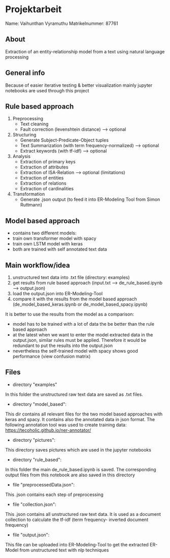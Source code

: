 # Projektarbeit
Name: Vaihunthan Vyramuthu
Matrikelnummer: 87761

## About

Extraction of an entity-relationship model from a text using natural language processing

## General info

Because of easier iterative testing & better visualization mainly jupyter notebooks are used through this project 

## Rule based approach

1. Preprocessing
    - Text cleaning
    - Fault correction (levenshtein distance) --> optional
2. Structuring
    - Generate Subject-Predicate-Object tuples
    - Text Summarization (with term frequency-normalized) --> optional
    - Extract keywords (with tf-idf) --> optional
3. Analysis
    - Extraction of primary keys
    - Extraction of attributes
    - Extraction of ISA-Relation --> optional (limitations)
    - Extraction of entities
    - Extraction of relations
    - Extraction of cardinalities
4. Transformation
    - Generate .json output (to feed it into ER-Modeling Tool from Simon Ruttmann)

## Model based approach

- contains two different models:
- train own transformer model with spacy
- train own LSTM model with keras
- both are trained with self annotated text data

## Main workflow/idea

1. unstructured text data into .txt file (directory: examples)
2. get results from rule based approach (input.txt --> de_rule_based.ipynb --> output.json)
3. load the output.json into ER-Modeling-Tool
4. compare it with the results from the model based approach (de_model_based_keras.ipynb or de_model_based_spacy.ipynb)


It is better to use the results from the model as a comparison:
- model has to be trained with a lot of data the be better than the rule based approach
- at the latest when we want to enter the model extracted data in the output.json, similar rules must be applied. Therefore it would be redundant to put the results into the output.json
- nevertheless the self-trained model with spacy shows good performance (view confusion matrix)

## Files

- directory "examples"

In this folder the unstructured raw text data are saved as .txt files.

- directory "model_based":

This dir contains all relevant files for the two model based approaches with keras and spacy. It contains also the annotated data in json format. The following annotation tool was used to create training data: https://tecoholic.github.io/ner-annotator/  

- directory "pictures":

This directory saves pictures which are used in the jupyter notebooks

- directory "rule_based":

In this folder the main de_rule_based.ipynb is saved. The corresponding output files from this notebook are also saved in this directory

- file "preprocessedData.json":

This .json contains each step of preprocessing 

- file "collection.json":

This .json contains all unstructured raw text data. It is used as a document collection to calculate the tf-idf (term frequency- inverted document frequency)

- file "output.json":

This file can be uploaded into ER-Modeling-Tool to get the extracted ER-Model from unstructured text with nlp techniques




